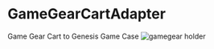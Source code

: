 # GameGearCartAdapter
Game Gear Cart to Genesis Game Case
![gamegear holder](https://github.com/retrobuiltRyan/GameGearCartAdapter/assets/68818321/5136ad19-0ad6-477f-95e6-d7ea39adec6e)
